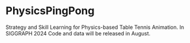 # PhysicsPingPong
Strategy and Skill Learning for Physics-based Table Tennis Animation. In SIGGRAPH 2024
Code and data will be released in August.
